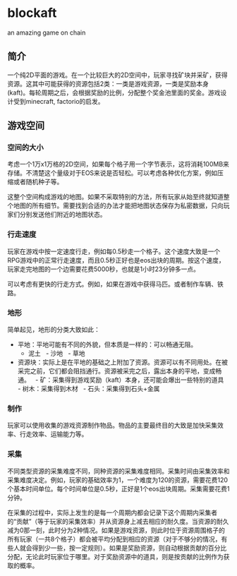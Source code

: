 # blockaft
an amazing game on chain



## 简介
一个纯2D平面的游戏。在一个比较巨大的2D空间中，玩家寻找矿块并采矿，获得资源。这其中可能获得的资源包括2类：一类是游戏资源，一类是奖励本身(kaft)。每轮周期之后，会根据奖励的比例，分配整个奖金池里面的奖金。游戏设计受到minecraft, factorio的启发。

## 游戏空间

### 空间的大小
考虑一个1万x1万格的2D空间，如果每个格子用一个字节表示，这将消耗100MB来存储。不清楚这个量级对于EOS来说是否轻松。可以考虑各种优化方案，例如压缩或者随机种子等。

这整个空间构成游戏的地图。如果不采取特别的方法，所有玩家从始至终就知道整个地图的所有细节。需要找到合适的办法才能把地图状态保存为私密数据，只向玩家们分别发送他们附近的地图状态。

### 行走速度
玩家在游戏中按一定速度行走，例如每0.5秒走一个格子。这个速度大致是一个RPG游戏中的正常行走速度，而且0.5秒正好也是eos出块的周期。按这个速度，玩家走完地图的一个边需要花费5000秒，也就是1小时23分钟多一点。

可以考虑有更快的行走方式。例如，如果在游戏中获得马匹。或者制作车辆、铁路。

### 地形
简单起见，地形的分类大致如此：
- 平地：平地可能有不同的外貌，但本质是一样的：可以畅通无阻。
    - 泥土
    - 沙地
    - 草地
- 资源块：实际上是在平地的基础之上附加了资源。资源可以有不同用处。在被采完之前，它们都会阻挡通行。资源被采完之后，露出本身的平地，变成畅通。
    - 矿：采集得到游戏奖励（kaft）本身，还可能会爆出一些特别的道具
    - 树木：采集得到木材
    - 石头：采集得到石头+金属

### 制作
玩家可以使用收集的游戏资源制作物品。物品的主要最终目的大致是加快采集效率、行走效率、运输能力等。

### 采集
不同类型资源的采集难度不同，同种资源的采集难度相同。采集时间由采集效率和采集难度决定。例如，玩家的基础效率为1，一个难度为120的资源，需要花费120个基本时间单位。每个时间单位是0.5秒，正好是1个eos出块周期。采集需要花费1分钟。

在采集的过程中，实际上发生的是每一个周期内都会记录下这个周期内采集者的“贡献”（等于玩家的采集效率）并从资源身上减去相应的耐久度。当资源的耐久减为0那一刻，此时分为2种情况。如果是游戏资源，则此时位于资源周围格子的所有玩家（一共8个格子）都会被平均分配到相应的资源（对于不够分的情况，有些人就会得到少一些，按一定规则）。如果是奖励资源，则自动根据贡献的百分比分配，无论此时玩家位于哪里。对于奖励资源中的道具，则是按贡献的比例作为获取的概率。


